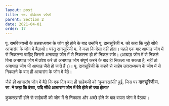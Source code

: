 ```yaml
---
layout: post
title: १७. दीर्धध्स्ता ज्येष्ठो
parent: Section 2
date: 2021-04-01
order: 17
---
```


पू. रामविजयजी के उत्तराध्ययन के जोग पूरे होने के बाद उन्होंने पू. दानसूरिजी म. को कहा कि मुझे सीधे आचारांग के जोग में बैठाओ। परंतु दानसूरिजी म. ने कहा कि ऐसा नहीं होता। पहले एक बार आघाड़ जोग में से निकलना चाहिए
जिससे अनाघाड़ जोग में से निकलना हो तो निकल सके। (आघाड़ जोग में से निकले बिना अनाघाड़ जोग में प्रवेश करे तो अनाघाड़ जोग संपूर्ण करने के बाद ही निकला जा सकता है, नहीं तो अनाघाड़ जोग भी आघाड़ जैसे हो जाते हैं।)। पू. दानसूरिजी के कहने से साहेब उत्तराध्ययन के जोग में से निकलने के बाद ही आचारांग के जोग में बैठे।

जैसे ही आचारांग जोग में बैठे कि एक दिन बाद ही साहेबजी को ‘कुकरखांसी' हुई, जिस पर **दानसूरिजी म. सा. ने कहा कि देखा, यदि सीधे आचारांग जोग में बैठे होते तो क्या होता?**

कुकरखांसी होने से साहेबजी को जोग में से निकाला और अच्छे होने के बाद वापस जोग में बैठाया।